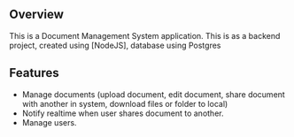 
## Overview

This is a Document Management System application.
This is as a backend project, created using [NodeJS], database using Postgres

## Features

- Manage documents (upload document, edit document, share document with another in system, download files or folder to local)
- Notify realtime when user shares document to another.
- Manage users.
